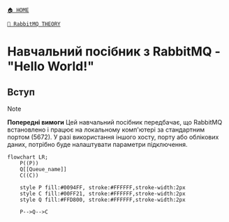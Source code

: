 [`🏠 HOME`](../../README.md)  

[`📘 RabbitMQ THEORY`](./README.md) 

# Навчальний посібник з RabbitMQ - "Hello World!"

## Вступ

> [!NOTE]
> **Попередні вимоги**
> Цей навчальний посібник передбачає, що RabbitMQ встановлено і працює на локальному комп'ютері за стандартним портом (5672). У разі використання іншого хосту, порту або облікових даних, потрібно буде налаштувати параметри підключення.

```mermaid
flowchart LR;
    P((P))
    Q[[Queue_name]]
    C((C))

    style P fill:#0094FF, stroke:#FFFFFF,stroke-width:2px
    style C fill:#00FF21, stroke:#FFFFFF,stroke-width:2px
    style Q fill:#FFD800, stroke:#FFFFFF,stroke-width:2px

    P-->Q-->C    
```